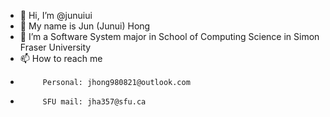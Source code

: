 - 👋 Hi, I’m @junuiui
- 👋 My name is Jun (Junui) Hong
- 🌱 I’m a Software System major in School of Computing Science in Simon Fraser University
- 📫 How to reach me 
-          Personal: jhong980821@outlook.com
-          SFU mail: jha357@sfu.ca

<!---
junuiui/junuiui is a ✨ special ✨ repository because its `README.md` (this file) appears on your GitHub profile.
You can click the Preview link to take a look at your changes.
--->
